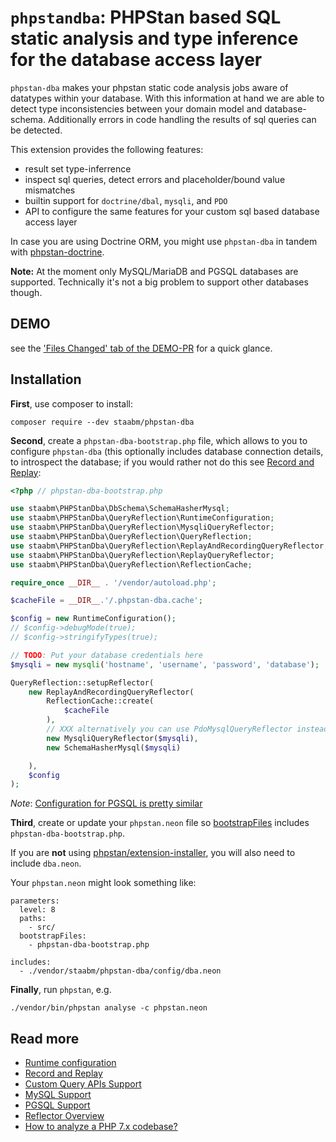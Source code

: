 # `phpstandba`: PHPStan based SQL static analysis and type inference for the database access layer

`phpstan-dba` makes your phpstan static code analysis jobs aware of datatypes within your database.
With this information at hand we are able to detect type inconsistencies between your domain model and database-schema.
Additionally errors in code handling the results of sql queries can be detected.

This extension provides the following features:

* result set type-inferrence
* inspect sql queries, detect errors and placeholder/bound value mismatches
* builtin support for `doctrine/dbal`, `mysqli`, and `PDO`
* API to configure the same features for your custom sql based database access layer

In case you are using Doctrine ORM, you might use `phpstan-dba` in tandem with [phpstan-doctrine](https://github.com/phpstan/phpstan-doctrine).

**Note:**
At the moment only MySQL/MariaDB and PGSQL databases are supported. Technically it's not a big problem to support other databases though.


## DEMO

see the ['Files Changed' tab of the DEMO-PR](https://github.com/staabm/phpstan-dba/pull/61/files#diff-98a3c43049f6a0c859c0303037d9773534396533d7890bad187d465d390d634e) for a quick glance.

## Installation

**First**, use composer to install:

```shell
composer require --dev staabm/phpstan-dba
```

**Second**, create a `phpstan-dba-bootstrap.php` file, which allows to you to configure `phpstan-dba` (this optionally includes database connection details, to introspect the database; if you would rather not do this see [Record and Replay](https://github.com/staabm/phpstan-dba/blob/main/docs/record-and-replay.md):

```php
<?php // phpstan-dba-bootstrap.php

use staabm\PHPStanDba\DbSchema\SchemaHasherMysql;
use staabm\PHPStanDba\QueryReflection\RuntimeConfiguration;
use staabm\PHPStanDba\QueryReflection\MysqliQueryReflector;
use staabm\PHPStanDba\QueryReflection\QueryReflection;
use staabm\PHPStanDba\QueryReflection\ReplayAndRecordingQueryReflector;
use staabm\PHPStanDba\QueryReflection\ReplayQueryReflector;
use staabm\PHPStanDba\QueryReflection\ReflectionCache;

require_once __DIR__ . '/vendor/autoload.php';

$cacheFile = __DIR__.'/.phpstan-dba.cache';

$config = new RuntimeConfiguration();
// $config->debugMode(true);
// $config->stringifyTypes(true);

// TODO: Put your database credentials here
$mysqli = new mysqli('hostname', 'username', 'password', 'database');

QueryReflection::setupReflector(
    new ReplayAndRecordingQueryReflector(
        ReflectionCache::create(
            $cacheFile
        ),
        // XXX alternatively you can use PdoMysqlQueryReflector instead
        new MysqliQueryReflector($mysqli),
        new SchemaHasherMysql($mysqli)

    ),
    $config
);
```

*Note*: [Configuration for PGSQL is pretty similar](https://github.com/staabm/phpstan-dba/blob/main/docs/pgsql.md)

**Third**, create or update your `phpstan.neon` file so [bootstrapFiles](https://phpstan.org/config-reference#bootstrap) includes `phpstan-dba-bootstrap.php`.

If you are **not** using [phpstan/extension-installer](https://github.com/phpstan/extension-installer), you will also need to include `dba.neon`.

Your `phpstan.neon` might look something like:

```neon
parameters:
  level: 8
  paths:
    - src/
  bootstrapFiles:
    - phpstan-dba-bootstrap.php

includes:
  - ./vendor/staabm/phpstan-dba/config/dba.neon
```

**Finally**, run `phpstan`, e.g.

```shell
./vendor/bin/phpstan analyse -c phpstan.neon
```

## Read more

- [Runtime configuration](https://github.com/staabm/phpstan-dba/blob/main/docs/configuration.md)
- [Record and Replay](https://github.com/staabm/phpstan-dba/blob/main/docs/record-and-replay.md)
- [Custom Query APIs Support](https://github.com/staabm/phpstan-dba/blob/main/docs/rules.md)
- [MySQL Support](https://github.com/staabm/phpstan-dba/blob/main/docs/mysql.md)
- [PGSQL Support](https://github.com/staabm/phpstan-dba/blob/main/docs/pgsql.md)
- [Reflector Overview](https://github.com/staabm/phpstan-dba/blob/main/docs/reflectors.md)
- [How to analyze a PHP 7.x codebase?](https://github.com/staabm/phpstan-dba/blob/main/docs/faq.md)
